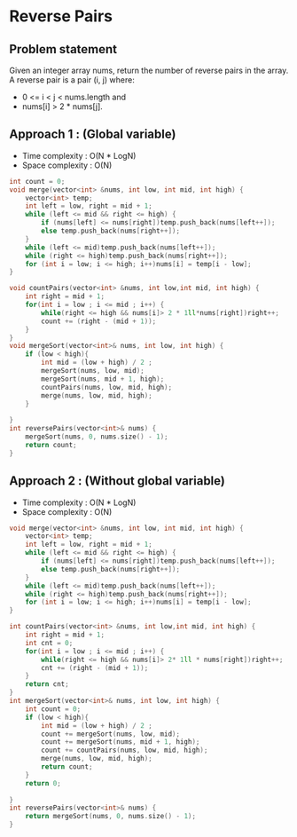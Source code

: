 # Reverse Pairs

## Problem statement

Given an integer array nums, return the number of reverse pairs in the array. A reverse pair is a pair (i, j) where:
- 0 <= i < j < nums.length and
- nums[i] > 2 * nums[j].


## Approach 1 : (Global variable)

- Time complexity : O(N \* LogN) 
- Space complexity : O(N)

```cpp
int count = 0;
void merge(vector<int> &nums, int low, int mid, int high) {
    vector<int> temp;
    int left = low, right = mid + 1;  
    while (left <= mid && right <= high) {
        if (nums[left] <= nums[right])temp.push_back(nums[left++]);
        else temp.push_back(nums[right++]);
    }
    while (left <= mid)temp.push_back(nums[left++]);
    while (right <= high)temp.push_back(nums[right++]);
    for (int i = low; i <= high; i++)nums[i] = temp[i - low];
}

void countPairs(vector<int> &nums, int low,int mid, int high) {
    int right = mid + 1;
    for(int i = low ; i <= mid ; i++) {
        while(right <= high && nums[i]> 2 * 1ll*nums[right])right++;
        count += (right - (mid + 1));
    }
}
void mergeSort(vector<int>& nums, int low, int high) {
    if (low < high){
        int mid = (low + high) / 2 ;
        mergeSort(nums, low, mid);
        mergeSort(nums, mid + 1, high);
        countPairs(nums, low, mid, high);
        merge(nums, low, mid, high);
    }
    
}
int reversePairs(vector<int>& nums) {
    mergeSort(nums, 0, nums.size() - 1);
    return count;
}
```

## Approach 2 : (Without global variable)

- Time complexity : O(N \* LogN) 
- Space complexity : O(N)

```cpp
void merge(vector<int> &nums, int low, int mid, int high) {
    vector<int> temp;
    int left = low, right = mid + 1;  
    while (left <= mid && right <= high) {
        if (nums[left] <= nums[right])temp.push_back(nums[left++]);
        else temp.push_back(nums[right++]);
    }
    while (left <= mid)temp.push_back(nums[left++]);
    while (right <= high)temp.push_back(nums[right++]);
    for (int i = low; i <= high; i++)nums[i] = temp[i - low];
}

int countPairs(vector<int> &nums, int low,int mid, int high) {
    int right = mid + 1;
    int cnt = 0;
    for(int i = low ; i <= mid ; i++) {
        while(right <= high && nums[i]> 2* 1ll * nums[right])right++;
        cnt += (right - (mid + 1));
    }
    return cnt;
}
int mergeSort(vector<int>& nums, int low, int high) {
    int count = 0;
    if (low < high){
        int mid = (low + high) / 2 ;
        count += mergeSort(nums, low, mid);
        count += mergeSort(nums, mid + 1, high);
        count += countPairs(nums, low, mid, high);
        merge(nums, low, mid, high);
        return count;
    }
    return 0;
    
}
int reversePairs(vector<int>& nums) {
    return mergeSort(nums, 0, nums.size() - 1);
}
```